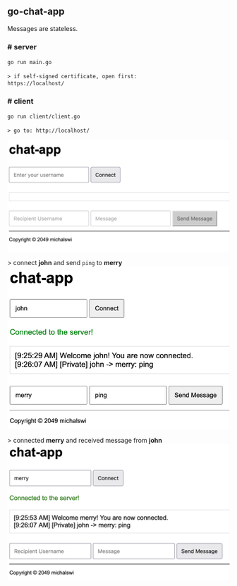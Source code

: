 ## go-chat-app

Messages are stateless.

### \# server

```
go run main.go

> if self-signed certificate, open first:
https://localhost/
```

### \# client
```
go run client/client.go

> go to: http://localhost/
```

![img1](./img/img1.png)

\> connect **john** and send `ping` to **merry**
![img2](./img/img2.png)

\> connected **merry** and received message from **john**
![img3](./img/img3.png)
